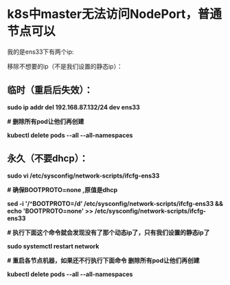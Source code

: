 # k8s中master无法访问NodePort，普通节点可以

我的是ens33下有两个ip: 

移除不想要的ip（不是我们设置的静态ip）：

## **临时（重启后失效）：**

**sudo ip addr del 192.168.87.132/24 dev ens33**

**# 删除所有pod让他们再创建**

**kubectl delete pods --all --all-namespaces**

## **永久（不要dhcp）：**

**sudo vi /etc/sysconfig/network-scripts/ifcfg-ens33**

**# 确保BOOTPROTO=none ,原值是dhcp**

**sed -i '/^BOOTPROTO=/d' /etc/sysconfig/network-scripts/ifcfg-ens33 && echo 'BOOTPROTO=none' >> /etc/sysconfig/network-scripts/ifcfg-ens33**

**# 执行下面这个命令就会发现没有了那个动态ip了，只有我们设置的静态ip了**

**sudo systemctl restart network**

**# 重启各节点机器，如果还不行执行下面命令 删除所有pod让他们再创建**

**kubectl delete pods --all --all-namespaces**
